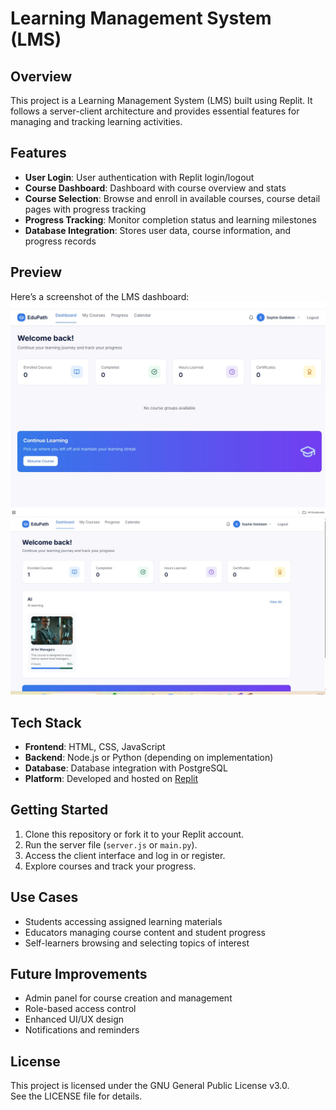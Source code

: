 # Learning Management System (LMS)

## Overview
This project is a Learning Management System (LMS) built using Replit. It follows a server-client architecture and provides essential features for managing and tracking learning activities.

## Features
- **User Login**:  User authentication with Replit login/logout
- **Course Dashboard**: Dashboard with course overview and stats
- **Course Selection**: Browse and enroll in available courses, course detail pages with progress tracking
- **Progress Tracking**: Monitor completion status and learning milestones
- **Database Integration**: Stores user data, course information, and progress records


## Preview

Here’s a screenshot of the LMS dashboard:
![LMS Preview](preview.jpg)
![LMS Preview with course](preview1.jpg)

## Tech Stack
- **Frontend**: HTML, CSS, JavaScript
- **Backend**: Node.js or Python (depending on implementation)
- **Database**: Database integration with PostgreSQL
- **Platform**: Developed and hosted on [Replit](https://replit.com)

## Getting Started
1. Clone this repository or fork it to your Replit account.
2. Run the server file (`server.js` or `main.py`).
3. Access the client interface and log in or register.
4. Explore courses and track your progress.

## Use Cases
- Students accessing assigned learning materials
- Educators managing course content and student progress
- Self-learners browsing and selecting topics of interest

## Future Improvements
- Admin panel for course creation and management
- Role-based access control
- Enhanced UI/UX design
- Notifications and reminders


## License
This project is licensed under the GNU General Public License v3.0.  
See the LICENSE file for details.

